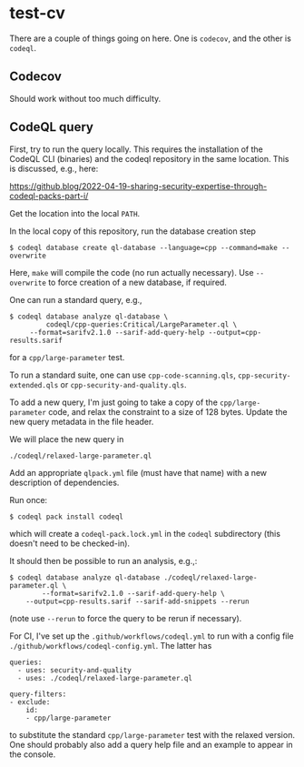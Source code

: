 # test-cv

There are a couple of things going on here. One is `codecov`, and
the other is `codeql`.

## Codecov

Should work without too much difficulty.

## CodeQL query

First, try to run the query locally. This requires the installation of
the CodeQL CLI (binaries) and the codeql repository in the same
location. This is discussed, e.g., here:

https://github.blog/2022-04-19-sharing-security-expertise-through-codeql-packs-part-i/

Get the location into the local `PATH`.

In the local copy of this repository, run the database creation step
```
$ codeql database create ql-database --language=cpp --command=make --overwrite
```
Here, `make` will compile the code (no run actually necessary). Use
`--overwrite` to force creation of a new database, if required.

One can run a standard query, e.g.,
```
$ codeql database analyze ql-database \
         codeql/cpp-queries:Critical/LargeParameter.ql \
	 --format=sarifv2.1.0 --sarif-add-query-help --output=cpp-results.sarif
```
for a `cpp/large-parameter` test.

To run a standard suite, one can use `cpp-code-scanning.qls`,
`cpp-security-extended.qls` or `cpp-security-and-quality.qls`.

To add a new query, I'm just going to take a copy of the `cpp/large-parameter`
code, and relax the constraint to a size of 128 bytes. Update the new query
metadata in the file header.

We will place the new query in
```
./codeql/relaxed-large-parameter.ql
```

Add an appropriate `qlpack.yml` file (must have that name) with a new
description of dependencies.

Run once:
```
$ codeql pack install codeql
```
which will create a `codeql-pack.lock.yml` in the `codeql` subdirectory
(this doesn't need to be checked-in).

It should then be possible to run an analysis, e.g.,:
```
$ codeql database analyze ql-database ./codeql/relaxed-large-parameter.ql \
        --format=sarifv2.1.0 --sarif-add-query-help \
	--output=cpp-results.sarif --sarif-add-snippets --rerun
```
(note use `--rerun` to force the query to be rerun if necessary).


For CI, I've set up the `.github/workflows/codeql.yml` to run with
a config file `./github/workflows/codeql-config.yml`. The latter has
```
queries:
  - uses: security-and-quality
  - uses: ./codeql/relaxed-large-parameter.ql

query-filters:
- exclude:
    id:
    - cpp/large-parameter
```
to substitute the standard `cpp/large-parameter` test with the relaxed
version. One should probably also add a query help file and an example
to appear in the console.

